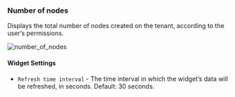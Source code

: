 ### Number of nodes
Displays the total number of nodes created on the tenant, according to the user’s permissions.

![number_of_nodes](https://docs.cloudify.co/4.5.0/images/ui/widgets/num_of_nodes.png)

#### Widget Settings 
* `Refresh time interval` - The time interval in which the widget’s data will be refreshed, in seconds. Default: 30 seconds.
